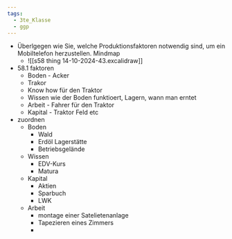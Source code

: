 ```yaml
---
tags:
  - 3te_Klasse
  - ggp
---
```

- Überlgegen wie Sie, welche Produktionsfaktoren notwendig sind, um ein Mobiltelefon herzustellen. Mindmap
	- ![[s58 thing 14-10-2024-43.excalidraw]]
- 58.1 faktoren 
	- Boden - Acker
	- Trakor 
	- Know how für den Traktor 
	- Wissen wie der Boden funktioert, Lagern, wann man erntet
	- Arbeit - Fahrer für den Traktor
	- Kapital - Traktor Feld etc
- zuordnen 
	- Boden 
		- Wald
		- Erdöl Lagerstätte 
		- Betriebsgelände 
	- Wissen 
		- EDV-Kurs 
		- Matura 
	- Kapital 
		- Aktien
		- Sparbuch
		- LWK 
	- Arbeit
		- montage einer Satelietenanlage 
		- Tapezieren eines Zimmers
		- 
